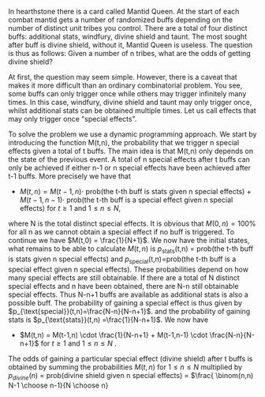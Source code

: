 In hearthstone there is a card called Mantid Queen. At the start of each combat mantid gets a number of randomized buffs depending on the number of 
distinct unit tribes you control. There are a total of four distinct buffs: additional stats, windfury, divine shield and taunt. The most sought after buff is 
divine shield, without it, Mantid Queen is useless. The question is thus as follows: Given a number of n tribes, what are the odds of getting divine shield?

At first, the question may seem simple. However, there is a caveat that makes it more difficult than an ordinary combinatorial problem. You see, some buffs can only
trigger once while others may trigger infinitely many times. In this case, windfury, divine shield and taunt may only trigger once, whilst additional stats
can be obtained multiple times. Let us call effects that may only trigger once "special effects".

To solve the problem we use a dynamic programming approach. We start by introducing the function M(t,n), the probability that we trigger n special effects
given a total of t buffs. The main idea is that M(t,n) only depends on the state of the previous event. A total of n special effects after t buffs can only be achieved 
if either n-1 or n special effects have been achieved after t-1 buffs. More precisely we have that
* $M(t,n) = M(t-1,n) \cdot$ prob(the t-th buff is stats given n special effects) + $M(t-1,n-1) \cdot$ prob(the t-th buff is a special effect given n special effects) for $t \geq 1$ and $1 \leq n \leq N$,

where N is the total distinct special effects. It is obvious that $M(0,n)=100$% for all n as we cannot obtain a special effect if no buff is triggered. To continue we have $M(t,0) = \frac{1}{N+1}$.  We now have the initial states, what remains to be able
to calculate $M(t,n)$ is $p_{\text{stats}}$(t,n) = prob(the t-th buff is stats given n special effects) and $p_{\text{special}}$(t,n)=prob(the t-th buff is a special effect given n special effects). These probabilities depend on how many special effects are still obtainable. If there are a total of N distinct special effects and n have been obtained, there are N-n still obtainable special effects. Thus N-n+1 buffs are available as additional stats is also a possible buff. The probability of gaining a special effect is thus given by $p_{\text{special}}(t,n)=\frac{N-n}{N-n+1}$. and the probability of gaining stats is $p_{\text{stats}}(t,n) =\frac{1}{N-n+1}$. We now have
* $M(t,n) = M(t-1,n) \cdot \frac{1}{N-n+1}  + M(t-1,n-1) \cdot \frac{N-n}{N-n+1}$ for $t \geq 1$ and $1 \leq n \leq N$ . 

The odds of gaining a particular special effect (divine shield) after t buffs is obtained by summing the probabilities $M(t,n)$ for $1 \leq n \leq N$ multiplied by $p_{divine}(n)$ = prob(divine shield given n special effects) = $\frac{ \binom(n,n) N-1 \choose n-1}{N \choose n}
